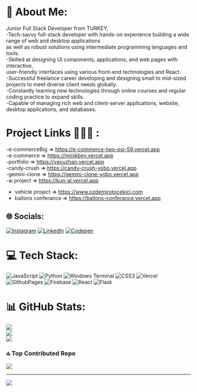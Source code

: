 # 💫 About Me:
Junior Full Stack Developer from TURKEY,<br>-Tech-savvy full-stack developer with hands-on experience building a wide range of web and desktop applications <br>as well as robust solutions using intermediate programming languages and tools.<br>-Skilled at designing UI components, applications, and web pages with interactive, <br>user-friendly interfaces using various front-end technologies and React.<br>-Successful freelance career developing and designing small to mid-sized projects to meet diverse client needs globally.<br>-Constantly learning new technologies through online courses and regular coding practice to expand skills.<br>-Capable of managing rich web and client-server applications, website, desktop applications, and databases.	

# Project Links 👨🏻‍💻 : 
  -e-commerceBig => https://e-commerce-two-psi-59.vercel.app  <br/>
  -e-commerce =>    https://minikbey.vercel.app                <br/>
  -portfolio =>     https://yavuzhan.vercel.app                <br/>
  -candy-crush =>   https://candy-crush-yobo.vercel.app        <br/>
  -gemini-clone =>  https://gemini-clone-yobo.vercel.app       <br/>
  -aı project =>    https://kun-ai.vercel.app                  <br/>
  - vehicle project => https://www.ozdemirotocekici.com        <br/>
  - ballons conferance  =>  https://ballons-conferance.vercel.app

## 🌐 Socials:
[![Instagram](https://img.shields.io/badge/Instagram-%23E4405F.svg?logo=Instagram&logoColor=white)](https://instagram.com/@yavuzhanis1) [![LinkedIn](https://img.shields.io/badge/LinkedIn-%230077B5.svg?logo=linkedin&logoColor=white)](https://linkedin.com/in/https://www.linkedin.com/in/yavuzhan-is/) [![Codepen](https://img.shields.io/badge/Codepen-000000?style=for-the-badge&logo=codepen&logoColor=white)](https://codepen.io/@yavuzhanis) 

# 💻 Tech Stack:
![JavaScript](https://img.shields.io/badge/javascript-%23323330.svg?style=for-the-badge&logo=javascript&logoColor=%23F7DF1E) ![Python](https://img.shields.io/badge/python-3670A0?style=for-the-badge&logo=python&logoColor=ffdd54) ![Windows Terminal](https://img.shields.io/badge/Windows%20Terminal-%234D4D4D.svg?style=for-the-badge&logo=windows-terminal&logoColor=white) ![CSS3](https://img.shields.io/badge/css3-%231572B6.svg?style=for-the-badge&logo=css3&logoColor=white) ![Vercel](https://img.shields.io/badge/vercel-%23000000.svg?style=for-the-badge&logo=vercel&logoColor=white) ![GithubPages](https://img.shields.io/badge/github%20pages-121013?style=for-the-badge&logo=github&logoColor=white) ![Firebase](https://img.shields.io/badge/firebase-%23039BE5.svg?style=for-the-badge&logo=firebase) ![React](https://img.shields.io/badge/react-%2320232a.svg?style=for-the-badge&logo=react&logoColor=%2361DAFB) ![Flask](https://img.shields.io/badge/flask-%23000.svg?style=for-the-badge&logo=flask&logoColor=white)
# 📊 GitHub Stats:
![](https://github-readme-stats.vercel.app/api?username=yavuzhanis&theme=swift&hide_border=true&include_all_commits=false&count_private=false)<br/>
![](https://github-readme-streak-stats.herokuapp.com/?user=yavuzhanis&theme=swift&hide_border=true)<br/>
![](https://github-readme-stats.vercel.app/api/top-langs/?username=yavuzhanis&theme=swift&hide_border=true&include_all_commits=false&count_private=false&layout=compact)

### 🔝 Top Contributed Repo
![](https://github-contributor-stats.vercel.app/api?username=yavuzhanis&limit=5&theme=onedark&combine_all_yearly_contributions=true)

---
[![](https://visitcount.itsvg.in/api?id=yavuzhanis&icon=2&color=9)](https://visitcount.itsvg.in)

<!-- Proudly created with GPRM ( https://gprm.itsvg.in ) -->






